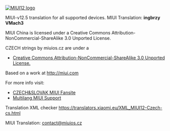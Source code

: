 
[![MIUI12 logo](https://i.imgur.com/etEBUXw.png)](https://xiaomi.eu/)

MIUI-v12.5 translation for all supported devices. MIUI Translation: **ingbrzy** **VMach3**


MIUI China is licensed under a Creative Commons Attribution-NonCommercial-ShareAlike 3.0 Unported License.

CZECH strings by miuios.cz are under a 
- [Creative Commons Attribution-NonCommercial-ShareAlike 3.0 Unported License.](http://creativecommons.org/licenses/by-nc-sa/3.0/)

Based on a work at http://miui.com

For more info visit:
- [CZECH&SLOVAK MIUI Fansite](http://miuios.cz)  
- [Multilang MIUI Support](http://xiaomi.eu) 

Translation XML checker https://translators.xiaomi.eu/XML_MIUI12-Czech-cs.html

MIUI Translation: contact@miuios.cz

